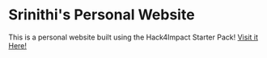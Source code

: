 # Srinithi's Personal Website
This is a personal website built using the Hack4Impact Starter Pack!
[Visit it Here!](https://<sri-dodds>.github.io)
